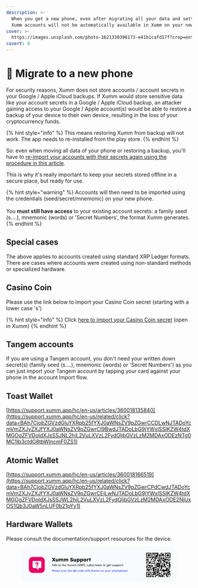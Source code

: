 ```yaml
---
description: >-
  When you get a new phone, even after migrating all your data and settings,
  Xumm accounts will not be automatically available in Xumm on your new phone.
cover: >-
  https://images.unsplash.com/photo-1621330396173-e41b1cafd17f?crop=entropy&cs=tinysrgb&fm=jpg&ixid=MnwxOTcwMjR8MHwxfHNlYXJjaHw0fHxwaG9uZXN8ZW58MHx8fHwxNjc0NTczMDQ4&ixlib=rb-4.0.3&q=80
coverY: 0
---
```


# 📱 Migrate to a new phone

For security reasons, Xumm does not store accounts / account secrets in your Google / Apple iCloud backups. If Xumm would store sensitive data like your account secrets in a Google / Apple iCloud backup, an attacker gaining access to your Google / Apple account(s) would be able to restore a backup of your device to their own device, resulting in the loss of your cryptocurrency funds.

{% hint style="info" %}
This means restoring Xumm from backup will not work. The app needs to re-installed from the play store.
{% endhint %}

So: even when moving all data of your phone or restoring a backup, you'll have to [re-import your accounts with their secrets again using the procedure in this article](https://support.xumm.app/hc/en-us/articles/360019307399).

This is why it's really important to keep your secrets stored offline in a secure place, but ready for use.&#x20;

{% hint style="warning" %}
Accounts will then need to be imported using the credentials (seed/secret/mnemonic) on your new phone. \
\
You **must still have access** to your existing account secrets: a family seed (s....), mnemonic (words) or 'Secret Numbers', the format Xumm generates.
{% endhint %}

## Special cases

The above applies to accounts created using standard XRP Ledger formats. There are cases where accounts were created using non-standard methods or specialized hardware.&#x20;

## Casino Coin

Please use the link below to import your Casino Coin secret (starting with a lower case 's')

{% hint style="info" %}
Click [here to import your Casino Coin secret](https://xumm.app/detect/secret?type=alt-family-seed\&name=CasinoCoin\&alphabet=cpshnaf39wBUDNEGHJKLM4PQRST7VWXYZ2brdeCg65jkm8oFqi1tuvAxyz) (open in Xumm)
{% endhint %}

## Tangem accounts

If you are using a Tangem account, you don't need your written down secret(s) (family seed (s....), mnemonic (words) or 'Secret Numbers') as you can just import your Tangem account by tapping your card against your phone in the account Import flow.&#x20;

## Toast Wallet

[https://support.xumm.app/hc/en-us/articles/360018135840](https://support.xumm.app/hc/en-us/related/click?data=BAh7CjobZGVzdGluYXRpb25fYXJ0aWNsZV9pZGwrCCDLwNJTADoYcmVmZXJyZXJfYXJ0aWNsZV9pZGwrCI9BwdJTADoLbG9jYWxlSSIKZW4tdXMGOgZFVDoIdXJsSSJNL2hjL2VuLXVzL2FydGljbGVzLzM2MDAxODEzNTg0MC1Ib3ctdG8tbWlncmF0ZS1)

## Atomic Wallet

[https://support.xumm.app/hc/en-us/articles/360018166519](https://support.xumm.app/hc/en-us/related/click?data=BAh7CjobZGVzdGluYXRpb25fYXJ0aWNsZV9pZGwrCPdCwdJTADoYcmVmZXJyZXJfYXJ0aWNsZV9pZGwrCEjLwNJTADoLbG9jYWxlSSIKZW4tdXMGOgZFVDoIdXJsSSJWL2hjL2VuLXVzL2FydGljbGVzLzM2MDAxODE2NjUxOS1Qb3J0aW5nLUF0b21pYy1)

## Hardware Wallets

Please consult the documentation/support resources for the device.



<figure><img src="../.gitbook/assets/Support banner Xumm.png" alt=""><figcaption></figcaption></figure>
